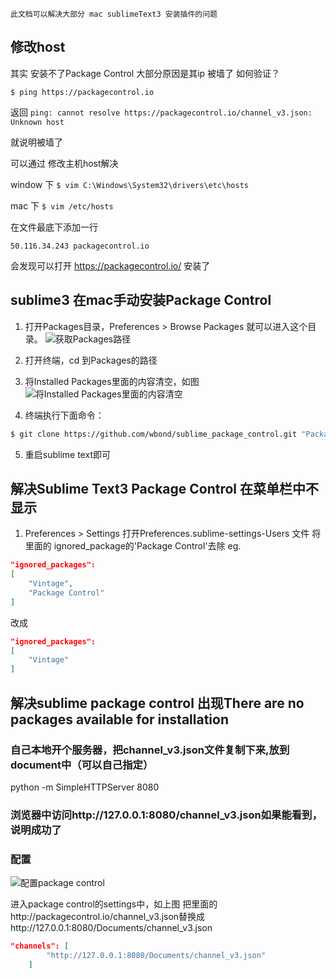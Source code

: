 `此文档可以解决大部分 mac sublimeText3 安装插件的问题`

## 修改host
其实 安装不了Package Control 大部分原因是其ip 被墙了
如何验证？

`$ ping https://packagecontrol.io`

返回 `ping: cannot resolve https://packagecontrol.io/channel_v3.json: Unknown host`

就说明被墙了

可以通过 修改主机host解决

window 下  `$ vim C:\Windows\System32\drivers\etc\hosts`

mac 下  `$ vim /etc/hosts`

在文件最底下添加一行 

`50.116.34.243 packagecontrol.io`

会发现可以打开 https://packagecontrol.io/ 安装了

## sublime3 在mac手动安装Package Control
1. 打开Packages目录，Preferences > Browse Packages 就可以进入这个目录。
![获取Packages路径](http://img4.07net01.com/upload/images/2017/01/23/160787231535281.png)

2. 打开终端，cd 到Packages的路径

3. 将Installed Packages里面的内容清空，如图
![将Installed Packages里面的内容清空](http://img4.07net01.com/upload/images/2017/01/23/160787231535283.png)

4. 终端执行下面命令：
```bash
$ git clone https://github.com/wbond/sublime_package_control.git "Package Control"
```
5. 重启sublime text即可

## 解决Sublime Text3 Package Control 在菜单栏中不显示
1. Preferences > Settings 打开Preferences.sublime-settings-Users 文件 将里面的 ignored_package的'Package Control'去除
eg.
```json
"ignored_packages":
[
    "Vintage",
    "Package Control"
]
```
改成
```json
"ignored_packages":
[
    "Vintage"
]
```



## 解决sublime package control 出现There are no packages available for installation

### 自己本地开个服务器，把channel_v3.json文件复制下来,放到document中（可以自己指定）
 python -m SimpleHTTPServer 8080

### 浏览器中访问http://127.0.0.1:8080/channel_v3.json如果能看到，说明成功了
### 配置
![配置package control](http://upload-images.jianshu.io/upload_images/375697-2b8ed76c888f2396.png?imageMogr2/auto-orient/strip%7CimageView2/2/w/1240)

进入package control的settings中，如上图
把里面的http://packagecontrol.io/channel_v3.json替换成http://127.0.0.1:8080/Documents/channel_v3.json

```json
"channels": [
        "http://127.0.0.1:8080/Documents/channel_v3.json"
    ]
```

